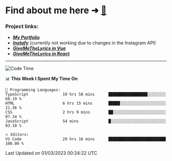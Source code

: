 # Find about me here ➜ [🧑](https://pauabella.dev)

### Project links:
- ***[My Portfolio](https://pauabella.dev)***
- ***[Instafy](https://instafy.me)*** (currently not working due to changes in the Instagram API)
- ***[GiveMeTheLyrics in Vue](https://lyrics.pauabella.dev)***
- ***[GiveMeTheLyrics in React](https://pauabella.dev/GiveMeTheLyrics)***

---
<!--START_SECTION:waka-->
![Code Time](http://img.shields.io/badge/Code%20Time-1%2C938%20hrs%2017%20mins-blue)

📊 **This Week I Spent My Time On** 

```text
💬 Programming Languages: 
TypeScript               19 hrs 58 mins      █████████████████░░░░░░░░   68.19 % 
HTML                     6 hrs 15 mins       █████░░░░░░░░░░░░░░░░░░░░   21.36 % 
CSS                      2 hrs 9 mins        ██░░░░░░░░░░░░░░░░░░░░░░░   07.34 % 
JavaScript               54 mins             █░░░░░░░░░░░░░░░░░░░░░░░░   03.10 % 

🔥 Editors: 
VS Code                  29 hrs 16 mins      █████████████████████████   100.00 % 
```


 Last Updated on 01/03/2023 00:24:22 UTC
<!--END_SECTION:waka-->
